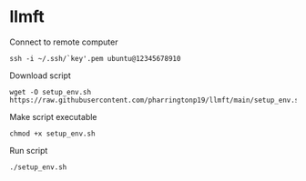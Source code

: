 # llmft

Connect to remote computer
```
ssh -i ~/.ssh/`key'.pem ubuntu@12345678910
```

Download script
```
wget -O setup_env.sh https://raw.githubusercontent.com/pharringtonp19/llmft/main/setup_env.sh
```

Make script executable
```
chmod +x setup_env.sh
```

Run script
```
./setup_env.sh
```



